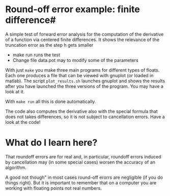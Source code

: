 # Round-off error example: finite difference#

A simple test of forward error analysis for the computation of the
derivative of a function via centered finite differences.  It shows
the relevance of the truncation error as the step h gets smaller

* make run runs the test
* Change file data.pot may to modify some of the parameters

With just `make` you make three main programs for different types of
floats. Each one produces a file that can be viewed with gnuplot (or
loaded in matlab). The script `plot_results.sh` launches gnuplot and
shows the results after you have launched the three versions of the
program. You may have a look at it.

With `make run` all this is done automatically.

The code  also computes the derivative also with the special
formula that does not takes differences, so it is not subject to
cancellation errors. Have a look at the code!

# What do I learn here?

That roundoff errors are for real and, in particular, roundoff errors induced by cancellation may (in some special cases)
worsen the accuracy of an algorithm.

A good not though" in most cases round-off erorrs are negligible (if you do things right). But it is important to remember that on a computer
you are working with floating points not real numbers.
